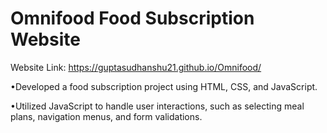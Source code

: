 # Omnifood Food Subscription Website

Website Link: https://guptasudhanshu21.github.io/Omnifood/

•Developed a food subscription project using HTML, CSS, and JavaScript.

•Utilized JavaScript to handle user interactions, such as selecting meal plans,
navigation menus, and form validations.

